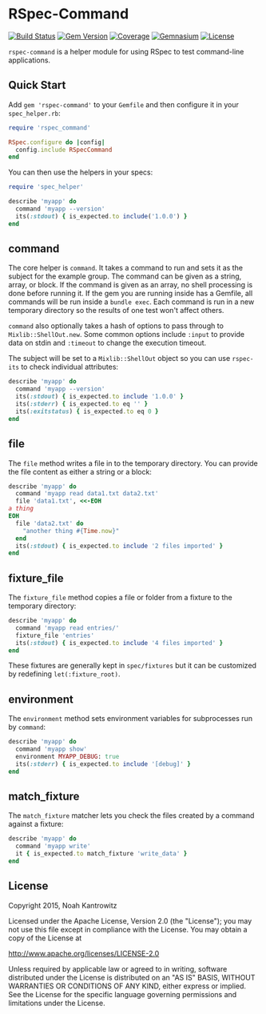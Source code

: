 # RSpec-Command

[![Build Status](https://img.shields.io/travis/coderanger/rspec-command.svg)](https://travis-ci.org/coderanger/rspec-command)
[![Gem Version](https://img.shields.io/gem/v/rspec-command.svg)](https://rubygems.org/gems/rspec-command)
[![Coverage](https://img.shields.io/codecov/c/github/coderanger/rspec-command.svg)](https://codecov.io/github/coderanger/rspec-command)
[![Gemnasium](https://img.shields.io/gemnasium/coderanger/rspec-command.svg)](https://gemnasium.com/coderanger/rspec-command)
[![License](https://img.shields.io/badge/license-Apache_2-blue.svg)](https://www.apache.org/licenses/LICENSE-2.0)

`rspec-command` is a helper module for using RSpec to test command-line
applications.

## Quick Start

Add `gem 'rspec-command'` to your `Gemfile` and then configure it in your
`spec_helper.rb`:

```ruby
require 'rspec_command'

RSpec.configure do |config|
  config.include RSpecCommand
end
```

You can then use the helpers in your specs:

```ruby
require 'spec_helper'

describe 'myapp' do
  command 'myapp --version'
  its(:stdout) { is_expected.to include('1.0.0') }
end
```

## command

The core helper is `command`. It takes a command to run and sets it as the
subject for the example group. The command can be given as a string, array, or
block. If the command is given as an array, no shell processing is done before
running it. If the gem you are running inside has a Gemfile, all commands will
be run inside a `bundle exec`. Each command is run in a new temporary directory
so the results of one test won't affect others.

`command` also optionally takes a hash of options to pass through to
`Mixlib::ShellOut.new`. Some common options include `:input` to provide data on
stdin and `:timeout` to change the execution timeout.

The subject will be set to a `Mixlib::ShellOut` object so you can use
`rspec-its` to check individual attributes:

```ruby
describe 'myapp' do
  command 'myapp --version'
  its(:stdout) { is_expected.to include '1.0.0' }
  its(:stderr) { is_expected.to eq '' }
  its(:exitstatus) { is_expected.to eq 0 }
end
```

## file

The `file` method writes a file in to the temporary directory. You can provide
the file content as either a string or a block:

```ruby
describe 'myapp' do
  command 'myapp read data1.txt data2.txt'
  file 'data1.txt', <<-EOH
a thing
EOH
  file 'data2.txt' do
    "another thing #{Time.now}"
  end
  its(:stdout) { is_expected.to include '2 files imported' }
end
```

## fixture_file

The `fixture_file` method copies a file or folder from a fixture to the
temporary directory:

```ruby
describe 'myapp' do
  command 'myapp read entries/'
  fixture_file 'entries'
  its(:stdout) { is_expected.to include '4 files imported' }
end
```

These fixtures are generally kept in `spec/fixtures` but it can be customized
by redefining `let(:fixture_root)`.

## environment

The `environment` method sets environment variables for subprocesses run by
`command`:

```ruby
describe 'myapp' do
  command 'myapp show'
  environment MYAPP_DEBUG: true
  its(:stderr) { is_expected.to include '[debug]' }
end
```

## match_fixture

The `match_fixture` matcher lets you check the files created by a command
against a fixture:

```ruby
describe 'myapp' do
  command 'myapp write'
  it { is_expected.to match_fixture 'write_data' }
end
```

## License

Copyright 2015, Noah Kantrowitz

Licensed under the Apache License, Version 2.0 (the "License");
you may not use this file except in compliance with the License.
You may obtain a copy of the License at

http://www.apache.org/licenses/LICENSE-2.0

Unless required by applicable law or agreed to in writing, software
distributed under the License is distributed on an "AS IS" BASIS,
WITHOUT WARRANTIES OR CONDITIONS OF ANY KIND, either express or implied.
See the License for the specific language governing permissions and
limitations under the License.
